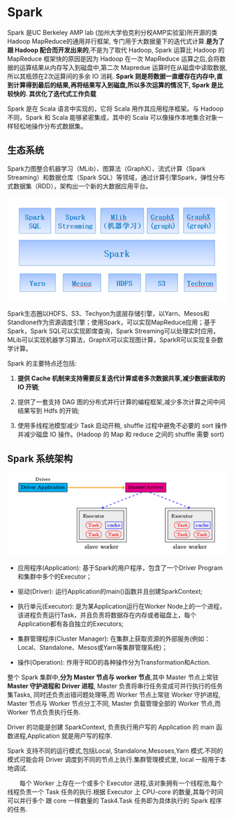 # Spark

Spark 是UC Berkeley AMP lab (加州大学伯克利分校AMP实验室)所开源的类Hadoop MapReduce的通用并行框架, 专门用于大数据量下的迭代式计算.**是为了跟 Hadoop 配合而开发出来的**,不是为了取代 Hadoop, Spark 运算比 Hadoop 的 MapReduce 框架快的原因是因为 Hadoop 在一次 MapReduce 运算之后,会将数据的运算结果从内存写入到磁盘中,第二次 Mapredue 运算时在从磁盘中读取数据,所以其瓶颈在2次运算间的多余 IO 消耗. **Spark 则是将数据一直缓存在内存中,直到计算得到最后的结果,再将结果写入到磁盘,所以多次运算的情况下, Spark 是比较快的. 其优化了迭代式工作负载**

Spark 是在 Scala 语言中实现的，它将 Scala 用作其应用程序框架。与 Hadoop 不同，Spark 和 Scala 能够紧密集成，其中的 Scala 可以像操作本地集合对象一样轻松地操作分布式数据集。

## 生态系统
Spark力图整合机器学习（MLib）、图算法（GraphX）、流式计算（Spark Streaming）和数据仓库（Spark SQL）等领域，通过计算引擎Spark，弹性分布式数据集（RDD），架构出一个新的大数据应用平台。

![](image/spark0.png)

Spark生态圈以HDFS、S3、Techyon为底层存储引擎，以Yarn、Mesos和Standlone作为资源调度引擎；使用Spark，可以实现MapReduce应用；基于Spark，Spark SQL可以实现即席查询，Spark Streaming可以处理实时应用，MLib可以实现机器学习算法，GraphX可以实现图计算，SparkR可以实现复杂数学计算。

Spark 的主要特点还包括:

1. **提供 Cache 机制来支持需要反复迭代计算或者多次数据共享,减少数据读取的 IO 开销**;

2. 提供了一套支持 DAG 图的分布式并行计算的编程框架,减少多次计算之间中间结果写到 Hdfs 的开销;

3. 使用多线程池模型减少 Task 启动开稍, shuffle 过程中避免不必要的 sort 操作并减少磁盘 IO 操作。(Hadoop 的 Map 和 reduce 之间的 shuffle 需要 sort)


## Spark 系统架构

![](image/spark1.png)

 - 应用程序(Application): 基于Spark的用户程序，包含了一个Driver Program 和集群中多个的Executor；

 - 驱动(Driver): 运行Application的main()函数并且创建SparkContext;

 - 执行单元(Executor): 是为某Application运行在Worker Node上的一个进程，该进程负责运行Task，并且负责将数据存在内存或者磁盘上，每个Application都有各自独立的Executors;

 - 集群管理程序(Cluster Manager): 在集群上获取资源的外部服务(例如：Local、Standalone、Mesos或Yarn等集群管理系统)；

 - 操作(Operation): 作用于RDD的各种操作分为Transformation和Action.


整个 Spark 集群中,**分为 Master 节点与 worker 节点**,其中 Master 节点上常驻 **Master 守护进程和 Driver 进程**, Master 负责将串行任务变成可并行执行的任务集Tasks, 同时还负责出错问题处理等,而 Worker 节点上常驻 Worker 守护进程, Master 节点与 Worker 节点分工不同, Master 负载管理全部的 Worker 节点,而 Worker 节点负责执行任务.

Driver 的功能是创建 SparkContext, 负责执行用户写的 Application 的 main 函数进程,Application 就是用户写的程序.

Spark 支持不同的运行模式,包括Local, Standalone,Mesoses,Yarn 模式.不同的模式可能会将 Driver 调度到不同的节点上执行.集群管理模式里, local 一般用于本地调试.

　　每个 Worker 上存在一个或多个 Executor 进程,该对象拥有一个线程池,每个线程负责一个 Task 任务的执行.根据 Executor 上 CPU-core 的数量,其每个时间可以并行多个 跟 core 一样数量的 Task4.Task 任务即为具体执行的 Spark 程序的任务.
